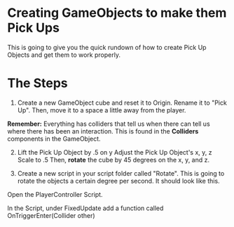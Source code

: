 # Creating GameObjects to make them Pick Ups

This is going to give you the quick rundown of how to create Pick Up Objects and get them to work properly.

# The Steps

1. Create a new GameObject cube and reset it to Origin.  Rename it to "Pick Up".  Then, move it to a space a little away from the player.

**Remember:** Everything has colliders that tell us when there can tell us where there has been an interaction.  This is found in the **Colliders** components in the GameObject. 

2. Lift the Pick Up Object by .5 on y
   Adjust the Pick Up Object's x, y, z Scale to .5
   Then, **rotate** the cube by 45 degrees on the x, y, and z.
   
3. Create a new script in your script folder called "Rotate".  This is going to rotate the objects a certain degree per second.  It should look like this.


   

Open the PlayerController Script.

  In the Script, under FixedUpdate add a function called OnTriggerEnter(Collider other)
